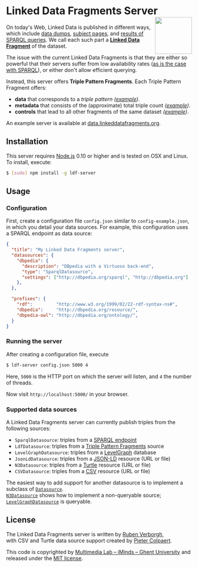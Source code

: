# Linked Data Fragments Server <img src="http://linkeddatafragments.org/images/logo.svg" width="100" align="right" alt="" />
On today's Web, Linked Data is published in different ways,
which include [data dumps](http://downloads.dbpedia.org/3.9/en/),
[subject pages](http://dbpedia.org/page/Linked_data),
and [results of SPARQL queries](http://dbpedia.org/sparql?default-graph-uri=http%3A%2F%2Fdbpedia.org&query=CONSTRUCT+%7B+%3Fp+a+dbpedia-owl%3AArtist+%7D%0D%0AWHERE+%7B+%3Fp+a+dbpedia-owl%3AArtist+%7D&format=text%2Fturtle).
We call each such part a [**Linked Data Fragment**](http://linkeddatafragments.org/) of the dataset.

The issue with the current Linked Data Fragments
is that they are either so powerful that their servers suffer from low availability rates
([as is the case with SPARQL](http://sw.deri.org/~aidanh/docs/epmonitorISWC.pdf)),
or either don't allow efficient querying.

Instead, this server offers **Triple Pattern Fragments**.
Each Triple Pattern Fragment offers:

- **data** that corresponds to a _triple pattern_
  _([example](http://data.linkeddatafragments.org/dbpedia?subject=&predicate=rdf%3Atype&object=dbpedia-owl%3ARestaurant))_.
- **metadata** that consists of the (approximate) total triple count
  _([example](http://data.linkeddatafragments.org/dbpedia?subject=&predicate=rdf%3Atype&object=))_.
- **controls** that lead to all other fragments of the same dataset
  _([example](http://data.linkeddatafragments.org/dbpedia?subject=&predicate=&object=%22John%22%40en))_.

An example server is available at [data.linkeddatafragments.org](http://data.linkeddatafragments.org/).


## Installation

This server requires [Node.js](http://nodejs.org/) 0.10 or higher
and is tested on OSX and Linux.
To install, execute:
```bash
$ [sudo] npm install -g ldf-server
```


## Usage

### Configuration

First, create a configuration file `config.json` similar to `config-example.json`,
in which you detail your data sources.
For example, this configuration uses a SPARQL endpoint as data source:
```json
{
  "title": "My Linked Data Fragments server",
  "datasources": {
    "dbpedia": {
      "description": "DBpedia with a Virtuoso back-end",
      "type": "SparqlDatasource",
      "settings": ["http://dbpedia.org/sparql", "http://dbpedia.org"]
    },
  },

  "prefixes": {
    "rdf":         "http://www.w3.org/1999/02/22-rdf-syntax-ns#",
    "dbpedia":     "http://dbpedia.org/resource/",
    "dbpedia-owl": "http://dbpedia.org/ontology/",
  }
}
```

### Running the server

After creating a configuration file, execute
```bash
$ ldf-server config.json 5000 4
```
Here, `5000` is the HTTP port on which the server will listen,
and `4` the number of threads.

Now visit `http://localhost:5000/` in your browser.


### Supported data sources

A Linked Data Fragments server can currently publish triples from the following sources:

- `SparqlDatasource`: triples from a [SPARQL endpoint](http://www.w3.org/TR/rdf-sparql-protocol/)
- `LdfDatasource`: triples from a [Triple Pattern Fragments](http://linkeddatafragments.org/in-depth/#tpf) source
- `LevelGraphDatasource`: triples from a [LevelGraph](https://github.com/mcollina/levelgraph) database
- `JsonLdDatasource`: triples from a [JSON-LD](http://www.w3.org/TR/json-ld/) resource (URL or file)
- `N3Datasource`: triples from a [Turtle](http://www.w3.org/TR/turtle/) resource (URL or file)
- `CSVDatasource`: triples from a [CSV](http://tools.ietf.org/html/rfc4180) resource (URL or file)

The easiest way to add support for another datasource
is to implement a subclass of [`Datasource`](https://github.com/LinkedDataFragments/Server/blob/master/lib/Datasource.js).
<br>
[`N3Datasource`](https://github.com/LinkedDataFragments/Server/blob/master/lib/N3Datasource.js)
shows how to implement a non-queryable source;
[`LevelGraphDatasource`](https://github.com/LinkedDataFragments/Server/blob/master/lib/LevelGraphDatasource.js) is queryable.


## License
The Linked Data Fragments server is written by [Ruben Verborgh](http://ruben.verborgh.org/),
<br>
with CSV and Turtle data source support created by [Pieter Colpaert](https://twitter.com/pietercolpaert).

This code is copyrighted by [Multimedia Lab – iMinds – Ghent University](http://mmlab.be/)
and released under the [MIT license](http://opensource.org/licenses/MIT).
